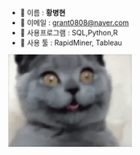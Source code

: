 <!--**Hwangbounghyeon/Hwangbounghyeon** is a ✨ _special_ ✨ repository because its `README.md` (this file) appears on your GitHub profile.

Here are some ideas to get you started:-->

- 🔭 이름 : **황병현**
- 🌱 이메일 : grant0808@naver.com
- 👯 사용프로그램 : SQL,Python,R
- 🤔 사용 툴 : RapidMiner, Tableau

<img src="./giphy.gif" alt="Coding">
<!--

- 💬 Ask me about ...
- 📫 How to reach me: ...
- 😄 Pronouns: ...
- ⚡ Fun fact: ...
-->
